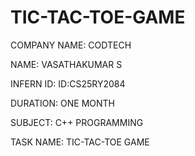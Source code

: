 # TIC-TAC-TOE-GAME

COMPANY NAME: CODTECH

NAME: VASATHAKUMAR S

INFERN ID:  ID:CS25RY2084

DURATION: ONE MONTH 

SUBJECT: C++ PROGRAMMING

TASK NAME: TIC-TAC-TOE GAME

